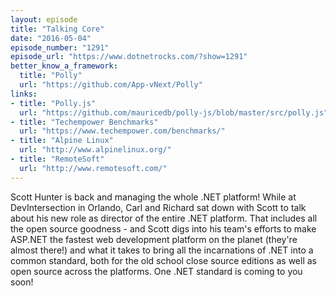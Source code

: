 ```yaml
---
layout: episode
title: "Talking Core"
date: "2016-05-04"
episode_number: "1291"
episode_url: "https://www.dotnetrocks.com/?show=1291"
better_know_a_framework:
  title: "Polly"
  url: "https://github.com/App-vNext/Polly"
links:
- title: "Polly.js"
  url: "https://github.com/mauricedb/polly-js/blob/master/src/polly.js"
- title: "Techempower Benchmarks"
  url: "https://www.techempower.com/benchmarks/"
- title: "Alpine Linux"
  url: "http://www.alpinelinux.org/"
- title: "RemoteSoft"
  url: "http://www.remotesoft.com/"
---
```


Scott Hunter is back and managing the whole .NET platform! While at DevIntersection in Orlando, Carl and Richard sat down with Scott to talk about his new role as director of the entire .NET platform. That includes all the open source goodness - and Scott digs into his team's efforts to make ASP.NET the fastest web development platform on the planet (they're almost there!) and what it takes to bring all the incarnations of .NET into a common standard, both for the old school close source editions as well as open source across the platforms. One .NET standard is coming to you soon!
